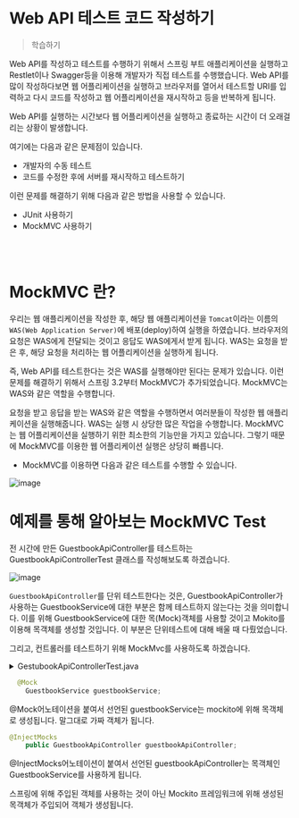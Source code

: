 Web API 테스트 코드 작성하기
==
> 학습하기

Web API를 작성하고 테스트를 수행하기 위해서 스프링 부트 애플리케이션을 실행하고 Restlet이나 Swagger등을 이용해 개발자가 직접 테스트를 수행했습니다.
Web API를 많이 작성하다보면 웹 어플리케이션을 실행하고 브라우저를 열어서 테스트할 URI를 입력하고 다시 코드를 작성하고 웹 어플리케이션을 재시작하고 등을 반복하게 됩니다.


Web API를 실행하는 시간보다 웹 어플리케이션을 실행하고 종료하는 시간이 더 오래걸리는 상황이 발생합니다.


여기에는 다음과 같은 문제점이 있습니다.

- 개발자의 수동 테스트
- 코드를 수정한 후에 서버를 재시작하고 테스트하기

 

이런 문제를 해결하기 위해 다음과 같은 방법을 사용할 수 있습니다.

- JUnit 사용하기
- MockMVC 사용하기

<br>
<br>

MockMVC 란?
==
우리는 웹 애플리케이션을 작성한 후, 해당 웹 애플리케이션을 `Tomcat`이라는 이름의 `WAS(Web Application Server)`에 배포(deploy)하여 실행을 하였습니다.
브라우저의 요청은 WAS에게 전달되는 것이고 응답도 WAS에게서 받게 됩니다.
WAS는 요청을 받은 후, 해당 요청을 처리하는 웹 어플리케이션을 실행하게 됩니다.


즉, Web API를 테스트한다는 것은 WAS를 실행해야만 된다는 문제가 있습니다.
이런 문제를 해결하기 위해서 스프링 3.2부터 MockMVC가 추가되었습니다.
MockMVC는 WAS와 같은 역할을 수행합니다.

요청을 받고 응답을 받는 WAS와 같은 역할을 수행하면서 여러분들이 작성한 웹 애플리케이션을 실행해줍니다.
WAS는 실행 시 상당한 많은 작업을 수행합니다.
MockMVC는 웹 어플리케이션을 실행하기 위한 최소한의 기능만을 가지고 있습니다.
그렇기 때문에 MockMVC를 이용한 웹 어플리케이션 실행은 상당히 빠릅니다.

- MockMVC를 이용하면 다음과 같은 테스트를 수행할 수 있습니다.

![image](https://cphinf.pstatic.net/mooc/20200305_148/1583391388280d6dWl_PNG/mceclip0.png)

예제를 통해 알아보는 MockMVC Test
==
전 시간에 만든 GuestbookApiController를 테스트하는
GuestbookApiControllerTest 클래스를 작성해보도록 하겠습니다.

![image](https://cphinf.pstatic.net/mooc/20200305_99/1583391419153fciVU_PNG/mceclip1.png)

`GuestbookApiController`를 단위 테스트한다는 것은, GuestbookApiController가 사용하는 GuestbookService에
대한 부분은 함께 테스트하지 않는다는 것을 의미합니다.
이를 위해 GuestbookService에 대한 목(Mock)객체를 사용할 것이고 Mokito를 이용해 목객체를 생성할 것입니다. 이 부분은 단위테스트에 대해 배울 때 다뤘었습니다.


그리고, 컨트롤러를 테스트하기 위해 MockMvc를 사용하도록 하겠습니다.

<details>
<summary>GestubookApiControllerTest.java</summary>
<div markdown="1">       

```java
package kr.or.connect.guestbook.controller;

import kr.or.connect.guestbook.config.ApplicationConfig;
import kr.or.connect.guestbook.config.WebMvcContextConfiguration;
import kr.or.connect.guestbook.dto.Guestbook;
import kr.or.connect.guestbook.service.GuestbookService;
import org.junit.Before;
import org.junit.Test;
import org.junit.runner.RunWith;
import org.mockito.InjectMocks;
import org.mockito.Mock;
import org.mockito.MockitoAnnotations;
import org.springframework.http.MediaType;
import org.springframework.test.context.ContextConfiguration;
import org.springframework.test.context.junit4.SpringJUnit4ClassRunner;
import org.springframework.test.context.web.WebAppConfiguration;
import org.springframework.test.web.servlet.MockMvc;
import org.springframework.test.web.servlet.RequestBuilder;
import org.springframework.test.web.servlet.request.MockMvcRequestBuilders;
import org.springframework.test.web.servlet.setup.MockMvcBuilders;

import java.util.Arrays;
import java.util.Date;
import java.util.List;

import static org.mockito.Mockito.verify;
import static org.mockito.Mockito.when;
import static org.springframework.test.web.servlet.result.MockMvcResultHandlers.print;
import static org.springframework.test.web.servlet.result.MockMvcResultMatchers.status;

@RunWith(SpringJUnit4ClassRunner.class)
@WebAppConfiguration
@ContextConfiguration(classes = {WebMvcContextConfiguration.class, ApplicationConfig.class })
public class GestubookApiControllerTest {
    @InjectMocks
    public GuestbookApiController guestbookApiController;

    @Mock
    GuestbookService guestbookService;

    private MockMvc mockMvc;

    @Before
    public void createController() {
        MockitoAnnotations.initMocks(this);
        mockMvc = MockMvcBuilders.standaloneSetup(guestbookApiController).build();
    }

    @Test
    public void getGuestbooks() throws Exception {
        Guestbook guestbook1 = new Guestbook();
        guestbook1.setId(1L);
        guestbook1.setRegdate(new Date());
        guestbook1.setContent("hello");
        guestbook1.setName("kim");

        List<Guestbook> list = Arrays.asList(guestbook1);
        when(guestbookService.getGuestbooks(0)).thenReturn(list);

        RequestBuilder reqBuilder = MockMvcRequestBuilders.get("/guestbooks").contentType(MediaType.APPLICATION_JSON);
        mockMvc.perform(reqBuilder).andExpect(status().isOk()).andDo(print());

        verify(guestbookService).getGuestbooks(0);
    }

    @Test
    public void deleteGuestbook() throws Exception {
        Long id = 1L;

        when(guestbookService.deleteGuestbook(id, "127.0.0.1")).thenReturn(1);

        RequestBuilder reqBuilder = MockMvcRequestBuilders.delete("/guestbooks/" + id).contentType(MediaType.APPLICATION_JSON);
        mockMvc.perform(reqBuilder).andExpect(status().isOk()).andDo(print());

        verify(guestbookService).deleteGuestbook(id, "127.0.0.1");
    }
}
```

</div>
</details>

```java
  @Mock
    GuestbookService guestbookService;
```
@Mock어노테이션을 붙여서 선언된 guestbookService는 mockito에 위해 목객체로 생성됩니다.
말그대로 가짜 객체가 됩니다.
  

```java
@InjectMocks
    public GuestbookApiController guestbookApiController;
```
@InjectMocks어노테이션이 붙여서 선언된 guestbookApiController는 목객체인 GuestbookService를 사용하게 됩니다.

스프링에 위해 주입된 객체를 사용하는 것이 아닌 Mockito 프레임워크에 위해 생성된 목객체가 주입되어 객체가 생성됩니다.
